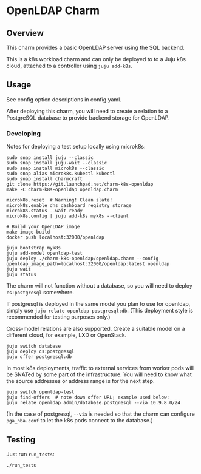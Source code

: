 # OpenLDAP Charm

## Overview

This charm provides a basic OpenLDAP server using the SQL backend.

This is a k8s workload charm and can only be deployed to to a Juju k8s
cloud, attached to a controller using `juju add-k8s`.

## Usage

See config option descriptions in config.yaml.

After deploying this charm, you will need to create a relation to a PostgreSQL
database to provide backend storage for OpenLDAP.

### Developing

Notes for deploying a test setup locally using microk8s:

    sudo snap install juju --classic
    sudo snap install juju-wait --classic
    sudo snap install microk8s --classic
    sudo snap alias microk8s.kubectl kubectl
    sudo snap install charmcraft
    git clone https://git.launchpad.net/charm-k8s-openldap
    make -C charm-k8s-openldap openldap.charm

    microk8s.reset  # Warning! Clean slate!
    microk8s.enable dns dashboard registry storage
    microk8s.status --wait-ready
    microk8s.config | juju add-k8s myk8s --client

    # Build your OpenLDAP image
    make image-build
    docker push localhost:32000/openldap

    juju bootstrap myk8s
    juju add-model openldap-test
    juju deploy ./charm-k8s-openldap/openldap.charm --config openldap_image_path=localhost:32000/openldap:latest openldap
    juju wait
    juju status

The charm will not function without a database, so you will need to
deploy `cs:postgresql` somewhere.

If postgresql is deployed in the same model you plan to use for
openldap, simply use `juju relate openldap postgresql:db`.  (This
deployment style is recommended for testing purposes only.)

Cross-model relations are also supported.  Create a suitable model on
a different cloud, for example, LXD or OpenStack.

    juju switch database
    juju deploy cs:postgresql
    juju offer postgresql:db

In most k8s deployments, traffic to external services from worker pods
will be SNATed by some part of the infrastructure.  You will need to
know what the source addresses or address range is for the next step.

    juju switch openldap-test
    juju find-offers  # note down offer URL; example used below:
    juju relate openldap admin/database.postgresql --via 10.9.8.0/24

(In the case of postgresql, `--via` is needed so that the charm can
configure `pga_hba.conf` to let the k8s pods connect to the database.)


## Testing

Just run `run_tests`:

    ./run_tests
